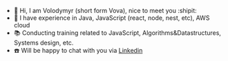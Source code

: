 - :wave: Hi, I am Volodymyr (short form Vova), nice to meet you :shipit: 
- :raising_hand: I have experience in Java, JavaScript (react, node, nest, etc), AWS cloud
- :books: Conducting training related to JavaScript, Algorithms&Datastructures, Systems design, etc.
- :phone: Will be happy to chat with you via [Linkedin](https://www.linkedin.com/in/vladimir-vyshko-279226a1/ "My page")
